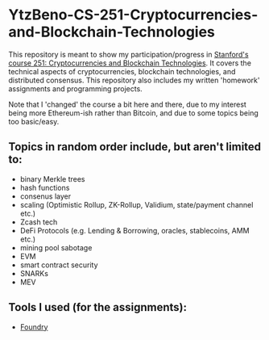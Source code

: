# YtzBeno-CS-251-Cryptocurrencies-and-Blockchain-Technologies


This repository is meant to show my participation/progress in [Stanford's course 251: Cryptocurrencies and Blockchain Technologies](https://cs251.stanford.edu/). It covers the technical aspects of cryptocurrencies, blockchain technologies, and distributed consensus. This repository also includes my written 'homework' assignments and programming projects.

Note that I 'changed' the course a bit here and there, due to my interest being more Ethereum-ish rather than Bitcoin, and due to some topics being too basic/easy. 

## Topics in random order include, but aren't limited to:


- binary Merkle trees
- hash functions
- consenus layer
- scaling (Optimistic Rollup, ZK-Rollup, Validium, state/payment channel etc.)
- Zcash tech
- DeFi Protocols (e.g. Lending & Borrowing, oracles, stablecoins, AMM etc.)
- mining pool sabotage
- EVM
- smart contract security
- SNARKs
- MEV

## Tools I used (for the assignments):


- [Foundry](https://github.com/foundry-rs/foundry)







